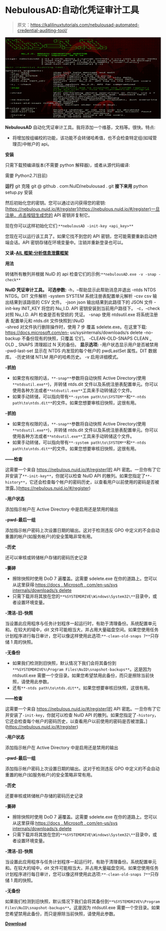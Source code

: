 # NebulousAD:自动化凭证审计工具

> 原文：<https://kalilinuxtutorials.com/nebulousad-automated-credential-auditing-tool/>

[![NebulousAD : Automated Credential Auditing Tool](img//f6e67886298a9b5cbfc6f9b6ede89d2d.png "NebulousAD : Automated Credential Auditing Tool")](https://1.bp.blogspot.com/-GvP1kX66PYM/XWdJfCq5H_I/AAAAAAAACRA/BZuVZ_a-5BY8s5iRdjYszTMZ_STje-AYgCLcBGAs/s1600/NebulousAD%2B%25281%2529.png)

**NebulousAD** 自动化凭证审计工具。我将添加一个维基，文档等。很快。特点:

*   将增加按组编校的功能，该功能不会转储哈希值，也不会检查特定组(如域管理员)中帐户的 api。

**安装**

只需下载预编译版本(不需要 python 解释器)，或者从源代码编译:

需要 Python2.7(目前)

**运行** git 克隆 git @ github . com:NuID/nebulousad . git **接下来用** python setup.py 安装

然后初始化您的密钥。您可以通过访问获得您的密钥:[https://nebulous.nuid.io/#/register](https://nebulous.nuid.io/#/register)一旦注册，点击按钮生成您的 API 密钥并复制它。

现在你可以这样初始化它们:`**nebulousAD -init-key <api_key>**`

您现在可以运行该工具了。如果它找不到您的 API 密钥，您可能需要重新启动终端会话。API 密钥存储在环境变量中。注销并重新登录也可以。

**又读-[AIL 框架:分析信息泄露框架](https://kalilinuxtutorials.com/ail-framework-analysis-information-leak-framework/)**

**用法**

转储所有散列并根据 NuID 的 api 检查它们的示例:`**nebulousAD.exe -v -snap -check**`

**NuID 凭证审计工具。
可选参数:** -h，–帮助显示此帮助消息并退出
-ntds NTDS NTDS。DIT 文件解析
-system SYSTEM 系统注册表配置单元解析
-csv csv 输出结果到该路径的 CSV 文件。
-json json 输出结果到此路径下的 JSON 文件
-init-key INIT_KEY 将您的 Nu_I.D. API 密钥安装到当前用户路径下。
-c，-check 对照 Nu_I.D. API 检查是否有受损的
凭证。
-snap 使用 ntdsutil.exe 将系统注册表
配置单元和 ntds.dit 文件快照到:\NuID\
-shred 对文件执行删除操作时，使用 7 步
覆盖 sdelete.exe。在这里下载:
https://docs.microsoft.com/en-
us/sysinternals/downloads/s delete
-no-backup 不备份现有的快照，只覆盖
它们。
-CLEAN-OLD-SNAPS CLEAN _ OLD _ SNAPS 清理超过 N 天的备份。
**显示选项:** -用户状态显示用户是否被禁用
-pwd-last-set 显示在 NTDS 内发现的每个帐户的 pwdLastSet 属性。DIT 数据库。
-历史转储 NTLM 用户的哈希历史。
-v 启用详细模式。

**-抓拍**

*   如果您有权限的话，`**-snap**`参数将自动快照 Active Directory(使用`**ntdsutil.exe**`)，并转储 ntds.dit 文件以及系统注册表配置单元。你可以使用各种方法或者`**ntdsutil.exe**`工具来手动转储这个文件。
*   如果手动转储，可以指向带有`**-system path\to\SYSTEM**`和`**-ntds path\to\ntds.dit**`的文件。如果您想要审核旧快照，这很有用。

–**抓拍**

*   如果您有权限的话，`**-snap**`参数将自动快照 Active Directory(使用`**ntdsutil.exe**`)，并转储 ntds.dit 文件以及系统注册表配置单元。你可以使用各种方法或者`**ntdsutil.exe**`工具来手动转储这个文件。
*   如果手动转储，可以指向带有`**-system path\to\SYSTEM**`和`**-ntds path\to\ntds.dit**`的文件。如果您想要审核旧快照，这很有用。

**——检查**

这需要一个来自 https://nebulous.nuid.io/#/register[的 API 密匙。一旦你有了它并安装了`**-init-key**`，你就可以检查 NuID API 的散列。如果您指定了`**-history**`，它还会检查每个帐户的密码历史，以查看用户以前使用的密码是否被泄露。](https://nebulous.nuid.io/#/register)

**-用户状态**

添加指示帐户在 Active Directory 中是启用还是禁用的输出

**-pwd-最后一组**

添加指示帐户密码上次设置日期的输出。这对于检测违反 GPO 中定义的不会自动重置的帐户(如服务帐户)的安全策略非常有用。

**-历史**

还可以审核或转储帐户存储的密码历史记录

**-撕碎**

*   擦除快照时使用 DoD 7 遍覆盖。这需要 sdelete.exe 在你的道路上。您可以从这里获得:[https://docs . Microsoft . com/en-us/sys internals/downloads/s delete](https://docs.microsoft.com/en-us/sysinternals/downloads/sdelete)
*   只需下载并将其放在您的`**%SYSTEMDRIVE\Windows\System32\**`目录中，或者设置环境变量。

**-清洁-旧-快照**

当设置此应用程序与任务计划程序一起运行时，有助于清理备份。系统配置单元和。在较大的域中，dit 文件可能相当大，并占用大量磁盘空间。如果您使用任务计划程序进行每日审计，您可以像这样使用此选项:`**-clean-old-snaps 7**`只存储 1 周的快照。

**-无备份**

*   如果我们检测到旧快照，默认情况下我们会将其备份到`**%SYSTEMDRIVE%\Program Files\NuID\snapshot-backups**`。这是因为 ntdsutil.exe 需要一个空目录。如果您希望禁用此备份，而只是擦除当前快照，请使用此参数。
*   还有`**-ntds path\to\ntds.dit**`。如果您想要审核旧快照，这很有用。

**——检查**

这需要一个来自 https://nebulous.nuid.io/#/register[的 API 密匙。一旦你有了它并安装了`-init-key`，你就可以检查 NuID API 的散列。如果您指定了`-history`，它还会检查每个帐户的密码历史，以查看用户以前使用的密码是否被泄露。](https://nebulous.nuid.io/#/register)

**-用户状态**

添加指示帐户在 Active Directory 中是启用还是禁用的输出

**-pwd-最后一组**

添加指示帐户密码上次设置日期的输出。这对于检测违反 GPO 中定义的不会自动重置的帐户(如服务帐户)的安全策略非常有用。

**-历史**

还要审核或转储帐户存储的密码历史记录

**-撕碎**

*   擦除快照时使用 DoD 7 遍覆盖。这需要 sdelete.exe 在你的道路上。您可以从这里获得:[https://docs . Microsoft . com/en-us/sys internals/downloads/s delete](https://docs.microsoft.com/en-us/sysinternals/downloads/sdelete)
*   只需下载并将其放在您的`**%SYSTEMDRIVE\Windows\System32\**`目录中，或者设置环境变量。

**-清洁-旧-快照**

当设置此应用程序与任务计划程序一起运行时，有助于清理备份。系统配置单元和。在较大的域中，dit 文件可能相当大，并占用大量磁盘空间。如果您使用任务计划程序进行每日审计，您可以像这样使用此选项:`**-clean-old-snaps 7**`只存储 1 周的快照。

**-无备份**

如果我们检测到旧快照，默认情况下我们会将其备份到`**%SYSTEMDRIVE%\Program Files\NuID\snapshot-backups**`。这是因为 ntdsutil.exe 需要一个空目录。如果您希望禁用此备份，而只是擦除当前快照，请使用此参数。

[**Download**](https://github.com/NuID/nebulousAD)
